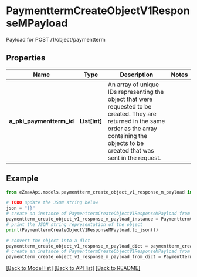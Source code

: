 # PaymenttermCreateObjectV1ResponseMPayload

Payload for POST /1/object/paymentterm

## Properties

Name | Type | Description | Notes
------------ | ------------- | ------------- | -------------
**a_pki_paymentterm_id** | **List[int]** | An array of unique IDs representing the object that were requested to be created.  They are returned in the same order as the array containing the objects to be created that was sent in the request. | 

## Example

```python
from eZmaxApi.models.paymentterm_create_object_v1_response_m_payload import PaymenttermCreateObjectV1ResponseMPayload

# TODO update the JSON string below
json = "{}"
# create an instance of PaymenttermCreateObjectV1ResponseMPayload from a JSON string
paymentterm_create_object_v1_response_m_payload_instance = PaymenttermCreateObjectV1ResponseMPayload.from_json(json)
# print the JSON string representation of the object
print(PaymenttermCreateObjectV1ResponseMPayload.to_json())

# convert the object into a dict
paymentterm_create_object_v1_response_m_payload_dict = paymentterm_create_object_v1_response_m_payload_instance.to_dict()
# create an instance of PaymenttermCreateObjectV1ResponseMPayload from a dict
paymentterm_create_object_v1_response_m_payload_from_dict = PaymenttermCreateObjectV1ResponseMPayload.from_dict(paymentterm_create_object_v1_response_m_payload_dict)
```
[[Back to Model list]](../README.md#documentation-for-models) [[Back to API list]](../README.md#documentation-for-api-endpoints) [[Back to README]](../README.md)



